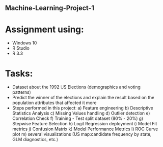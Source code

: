 ## Machine-Learning-Project-1
# Assignment using: 
- Windows 10
- R Studio
- R 3.3

# Tasks:
- Dataset about the 1992 US Elections (demographics and voting patterns)
- Predict the winner of the elections and explain the result based on the population attributes that affected it more
- Steps performed in this project: 
  a) Feature engineering
  b) Descriptive Statistics Analysis
  c) Missing Values handling
  d) Outlier detection
  e) Correlation Check
  f) Training - Test split dataset (80% - 20%)
  g) Stepwise Feature Selection
  h) Logit Regression deployment
  i) Model Fit metrics
  j) Confusion Matrix
  k) Model Performance Metrics
  l) ROC Curve plot
  m) several visualizations (US map:candidate frequency by state, GLM diagnostics, etc.) 

